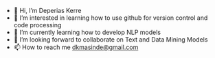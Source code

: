 - 👋 Hi, I’m Deperias Kerre
- 👀 I’m interested in learning how to use github for version control and code processing
- 🌱 I’m currently learning how to develop NLP models
- 💞️ I’m looking forward to collaborate on Text and Data Mining Models
- 📫 How to reach me dkmasinde@gmail.com

<!---
DeperiasKerre/DeperiasKerre is a ✨ special ✨ repository because its `README.md` (this file) appears on your GitHub profile.
You can click the Preview link to take a look at your changes.
--->
